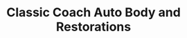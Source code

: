 ---
title: "Classic Coach Auto Body and Restorations"
url: /west-end/classic-coach-auto-body-and-restorations/
shop: car repair
---